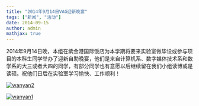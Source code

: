 ```yaml
---
title: "2014年9月14日VAG迎新晚宴"
tags: ["新闻", "活动"]
date: 2014-09-15
author: admin  
mathjax: true
---
```


2014年9月14日晚，本组在紫金港国际饭店为本学期将要来实验室做毕设或参与项目的本科生同学举办了迎新自助晚宴，他们是来自计算机系、数字媒体技术系和数学系的大三或者大四的同学，有部分同学也有意愿以后继续留在我们小组读博或是读硕。祝他们日后在实验室学习愉快、工作顺利！

[![wanyan2](http://www.cad.zju.edu.cn/home/vagblog/wp-content/uploads/2014/09/wanyan2.jpg)](http://www.cad.zju.edu.cn/home/vagblog/wp-content/uploads/2014/09/wanyan2.jpg)

[![wanyan1](http://www.cad.zju.edu.cn/home/vagblog/wp-content/uploads/2014/09/wanyan1.jpg)](http://www.cad.zju.edu.cn/home/vagblog/wp-content/uploads/2014/09/wanyan1.jpg)